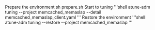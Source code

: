 Prepare the environment
sh prepare.sh
Start to tuning
'''shell
atune-adm tuning --project memcached_memaslap --detail memcached_memaslap_client.yaml
'''
Restore the environment
'''shell
atune-adm tuning --restore --project memcached_memaslap
'''